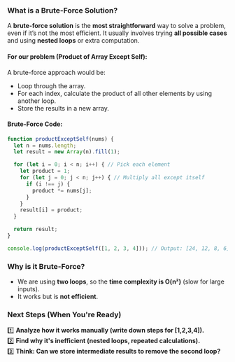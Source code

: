 ### **What is a Brute-Force Solution?**  
A **brute-force solution** is the **most straightforward** way to solve a problem, even if it’s not the most efficient. It usually involves trying **all possible cases** and using **nested loops** or extra computation.  

#### **For our problem (Product of Array Except Self):**  
A brute-force approach would be:  
- Loop through the array.  
- For each index, calculate the product of all other elements by using another loop.  
- Store the results in a new array.  

#### **Brute-Force Code:**
```js
function productExceptSelf(nums) {
  let n = nums.length;
  let result = new Array(n).fill(1);

  for (let i = 0; i < n; i++) { // Pick each element
    let product = 1;
    for (let j = 0; j < n; j++) { // Multiply all except itself
      if (i !== j) {
        product *= nums[j];
      }
    }
    result[i] = product;
  }

  return result;
}

console.log(productExceptSelf([1, 2, 3, 4])); // Output: [24, 12, 8, 6]
```
### **Why is it Brute-Force?**
- We are using **two loops**, so the **time complexity is O(n²)** (slow for large inputs).  
- It works but is **not efficient**.  

### **Next Steps (When You're Ready)**
1️⃣ **Analyze how it works manually (write down steps for [1,2,3,4]).**  
2️⃣ **Find why it's inefficient (nested loops, repeated calculations).**  
3️⃣ **Think: Can we store intermediate results to remove the second loop?**  
